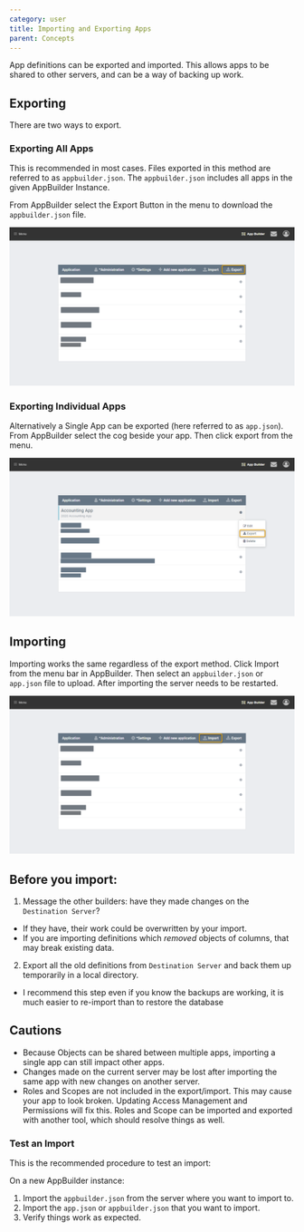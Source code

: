 ```yaml
---
category: user
title: Importing and Exporting Apps
parent: Concepts
---
```


App definitions can be exported and imported. This allows apps to be shared to other servers, and can be a way of backing up work.

## Exporting

There are two ways to export.

### Exporting All Apps

This is recommended in most cases. Files exported in this method are referred to as `appbuilder.json`. The `appbuilder.json` includes all apps in the given AppBuilder Instance.

From AppBuilder select the Export Button in the menu to download the `appbuilder.json` file.

![](images/export.png)

### Exporting Individual Apps

Alternatively a Single App can be exported (here referred to as `app.json`).
From AppBuilder select the cog beside your app. Then click export from the menu.

![](images/export-1.png)

## Importing

Importing works the same regardless of the export method. Click Import from the menu bar in AppBuilder. Then select an `appbuilder.json` or `app.json` file to upload. After importing the server needs to be restarted.

![](images/import.png)

## Before you import:

1. Message the other builders: have they made changes on the `Destination Server`?
 - If they have, their work could be overwritten by your import. 
 - If you are importing definitions which *removed* objects of columns, that may break existing data.

2. Export all the old definitions from `Destination Server` and back them up temporarily in a local directory.
 - I recommend this step even if you know the backups are working, it is much easier to re-import than to restore the database

## Cautions

- Because Objects can be shared between multiple apps, importing a single app can still impact other apps.
- Changes made on the current server may be lost after importing the same app with new changes on another server.
- Roles and Scopes are not included in the export/import. This may cause your app to look broken. Updating Access Management and Permissions will fix this. Roles and Scope can be imported and exported with another tool, which should resolve things as well.

### Test an Import

This is the recommended procedure to test an import:

On a new AppBuilder instance:

1. Import the `appbuilder.json` from the server where you want to import to.
2. Import the `app.json` or `appbuilder.json` that you want to import.
3. Verify things work as expected.
